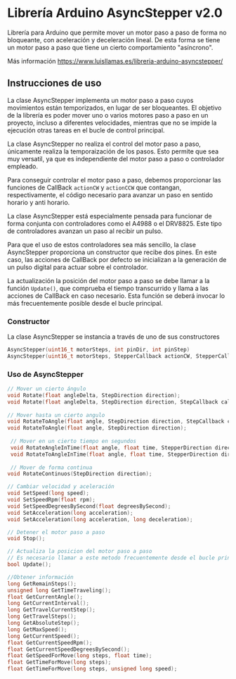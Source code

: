 # Librería Arduino AsyncStepper v2.0
Librería para Arduino que permite mover un motor paso a paso de forma no bloqueante, con aceleración y deceleración lineal. De esta forma se tiene un motor paso a paso que tiene un cierto comportamiento "asíncrono".

Más información https://www.luisllamas.es/libreria-arduino-asyncstepper/

## Instrucciones de uso
La clase AsyncStepper implementa un motor paso a paso cuyos movimientos están temporizados, en lugar de ser bloqueantes. El objetivo de la librería es poder mover uno o varios motores paso a paso en un proyecto, incluso a diferentes velocidades, mientras que no se impide la ejecución otras tareas en el bucle de control principal.

La clase AsyncStepper no realiza el control del motor paso a paso, únicamente realiza la temporaización de los pasos. Esto permite que sea muy versatil, ya que es independiente del motor paso a paso o controlador empleado.

Para conseguir controlar el motor paso a paso, debemos proporcionar las funciones de CallBack `actionCW` y `actionCCW` que contangan, respectivamente, el código necesario para avanzar un paso en sentido horario y anti horario. 

La clase AsyncStepper está especialmente pensada para funcionar de forma conjunta con controladores como el A4988 o el DRV8825. Este tipo de controladores avanzan un paso al recibir un pulso.

Para que el uso de estos controladores sea más sencillo, la clase AsyncStepper proporciona un constructor que recibe dos pines. En este caso, las acciones de CallBack por defecto se inicializan a la generación de un pulso digital para actuar sobre el controlador.

La actualización la posición del motor paso a paso se debe llamar a la función `Update()`, que comprueba el tiempo transcurrido y llama a las acciones de CallBack en caso necesario. Esta función se deberá invocar lo más frecuentemente posible desde el bucle principal.


### Constructor
La clase AsyncStepper se instancia a través de uno de sus constructores
```c++
AsyncStepper(uint16_t motorSteps, int pinDir, int pinStep)
AsyncStepper(uint16_t motorSteps, StepperCallback actionCW, StepperCallback actionCCW)
```

### Uso de AsyncStepper
```c++
// Mover un cierto ángulo
void Rotate(float angleDelta, StepDirection direction);
void Rotate(float angleDelta, StepDirection direction, StepCallback callback);
  
// Mover hasta un cierto angulo
void RotateToAngle(float angle, StepDirection direction, StepCallback callback);
void RotateToAngle(float angle, StepDirection direction);
 
 // Mover en un cierto tiempo en segundos
 void RotateAngleInTime(float angle, float time, StepperDirection direction, StepperCallback onFinish = nullptr);
 void RotateToAngleInTime(float angle, float time, StepperDirection direction, StepperCallback onFinish = nullptr);
 
 // Mover de forma continua
void RotateContinuos(StepDirection direction);

// Cambiar velocidad y aceleración
void SetSpeed(long speed);
void SetSpeedRpm(float rpm);
void SetSpeedDegreesBySecond(float degreesBySecond);
void SetAcceleration(long acceleration);
void SetAcceleration(long acceleration, long deceleration);

// Detener el motor paso a paso
void Stop();

// Actualiza la posicion del motor paso a paso
// Es necesario llamar a este metodo frecuentemente desde el bucle principal
bool Update();

//Obtener información
long GetRemainSteps();
unsigned long GetTimeTraveling();
float GetCurrentAngle();
long GetCurrentInterval();
long GetTravelCurrentStep();
long GetTravelSteps();
long GetAbsoluteStep();
long GetMaxSpeed();
long GetCurrentSpeed();
float GetCurrentSpeedRpm();
float GetCurrentSpeedDegreesBySecond();
float GetSpeedForMove(long steps, float time);
float GetTimeForMove(long steps);
float GetTimeForMove(long steps, unsigned long speed);
```

